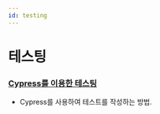 ```yaml
---
id: testing
---
```


# 테스팅

### [Cypress를 이용한 테스팅](https://nextauth-ko.wsbox.pw/docs/tutorials/testing-with-cypress)

- Cypress를 사용하여 테스트를 작성하는 방법.
